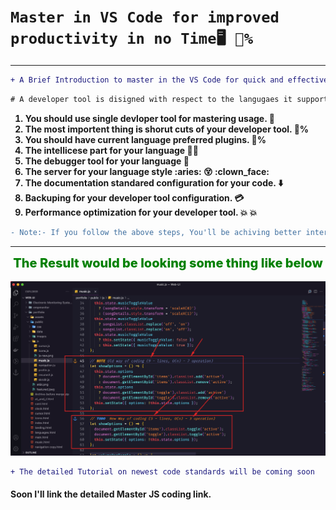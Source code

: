 # `Master in VS Code for improved productivity in no Time🖥️ 💯%`

---

```diff
+ A Brief Introduction to master in the VS Code for quick and effective usage. 🤩 🖥️
```

```diff
# A developer tool is disigned with respect to the langugaes it supports and it'll have all the features required to be intellicensed. 🤩 🖥️
```

<section>
    <ol style="font-weight:700">
        <li> You should use single devloper tool for mastering usage.  🧠</li>
        <li> The most importent thing is shorut cuts of your developer tool. 💯% </li>
        <li> You should have current language preferred plugins. 💯% </li>
        <li>The intellicese part for your language  🥇🥇</li>
        <li>The debugger tool for your language  🧭 </li>
        <li>The server for your language style :aries: 😵 :clown_face:</li>
        <li>The documentation standared configuration for your code. ⬇️</li>
        <li>Backuping for your developer tool configuration.  💳 </li>
        <li>Performance optimization for your developer tool. 💥 💥</li>
    </ol>
</section>

<!--  The Result would be looking some thing like below -->


```diff
- Note:- If you follow the above steps, You'll be achiving better interatction with your tool, Faster responsiveness, Quiker coding, Easy understanding & Easy configuration, Better habitazation & It'll save you lot time also. 🤩 🖥️
```
---

<div style="text-align:center;font-weight:800;font-size:20px;color:green" align="center">The Result would be looking some thing like below </div>
<br />

<img src="../Content/Screens/Js coding.png" alt="Getting Started" />

```diff
+ The detailed Tutorial on newest code standards will be coming soon
```

#### Soon I'll link the detailed Master JS coding link.

<!-- h1: 32px, h2: 24px, h3: 18.72px, h4: 16px, h5: 13.28px, h6: 12px -->
